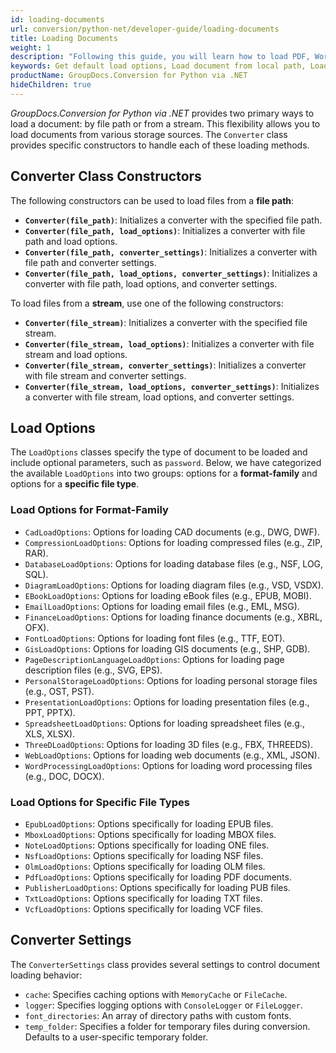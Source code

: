 ```yaml
---
id: loading-documents
url: conversion/python-net/developer-guide/loading-documents
title: Loading Documents
weight: 1
description: "Following this guide, you will learn how to load PDF, Word, Excel, and PowerPoint documents by local file path and stream with GroupDocs.Conversion for Python via .NET API."
keywords: Get default load options, Load document from local path, Load document from stream, Load password-protected documents
productName: GroupDocs.Conversion for Python via .NET
hideChildren: true
---
```


*GroupDocs.Conversion for Python via .NET* provides two primary ways to load a document: by file path or from a stream. This flexibility allows you to load documents from various storage sources. The `Converter` class provides specific constructors to handle each of these loading methods.

## Converter Class Constructors

The following constructors can be used to load files from a **file path**:

- **`Converter(file_path)`**: Initializes a converter with the specified file path.
- **`Converter(file_path, load_options)`**: Initializes a converter with file path and load options.
- **`Converter(file_path, converter_settings)`**: Initializes a converter with file path and converter settings.
- **`Converter(file_path, load_options, converter_settings)`**: Initializes a converter with file path, load options, and converter settings.

To load files from a **stream**, use one of the following constructors:

- **`Converter(file_stream)`**: Initializes a converter with the specified file stream.
- **`Converter(file_stream, load_options)`**: Initializes a converter with file stream and load options.
- **`Converter(file_stream, converter_settings)`**: Initializes a converter with file stream and converter settings.
- **`Converter(file_stream, load_options, converter_settings)`**: Initializes a converter with file stream, load options, and converter settings.

## Load Options

The `LoadOptions` classes specify the type of document to be loaded and include optional parameters, such as `password`. Below, we have categorized the available `LoadOptions` into two groups: options for a **format-family** and options for a **specific file type**.

### Load Options for Format-Family

- `CadLoadOptions`: Options for loading CAD documents (e.g., DWG, DWF).
- `CompressionLoadOptions`: Options for loading compressed files (e.g., ZIP, RAR).
- `DatabaseLoadOptions`: Options for loading database files (e.g., NSF, LOG, SQL).
- `DiagramLoadOptions`: Options for loading diagram files (e.g., VSD, VSDX).
- `EBookLoadOptions`: Options for loading eBook files (e.g., EPUB, MOBI).
- `EmailLoadOptions`: Options for loading email files (e.g., EML, MSG).
- `FinanceLoadOptions`: Options for loading finance documents (e.g., XBRL, OFX).
- `FontLoadOptions`: Options for loading font files (e.g., TTF, EOT).
- `GisLoadOptions`: Options for loading GIS documents (e.g., SHP, GDB).
- `PageDescriptionLanguageLoadOptions`: Options for loading page description files (e.g., SVG, EPS).
- `PersonalStorageLoadOptions`: Options for loading personal storage files (e.g., OST, PST).
- `PresentationLoadOptions`: Options for loading presentation files (e.g., PPT, PPTX).
- `SpreadsheetLoadOptions`: Options for loading spreadsheet files (e.g., XLS, XLSX).
- `ThreeDLoadOptions`: Options for loading 3D files (e.g., FBX, THREEDS).
- `WebLoadOptions`: Options for loading web documents (e.g., XML, JSON).
- `WordProcessingLoadOptions`: Options for loading word processing files (e.g., DOC, DOCX).

### Load Options for Specific File Types

- `EpubLoadOptions`: Options specifically for loading EPUB files.
- `MboxLoadOptions`: Options specifically for loading MBOX files.
- `NoteLoadOptions`: Options specifically for loading ONE files.
- `NsfLoadOptions`: Options specifically for loading NSF files.
- `OlmLoadOptions`: Options specifically for loading OLM files.
- `PdfLoadOptions`: Options specifically for loading PDF documents.
- `PublisherLoadOptions`: Options specifically for loading PUB files.
- `TxtLoadOptions`: Options specifically for loading TXT files.
- `VcfLoadOptions`: Options specifically for loading VCF files.

## Converter Settings

The `ConverterSettings` class provides several settings to control document loading behavior:

- `cache`: Specifies caching options with `MemoryCache` or `FileCache`.
- `logger`: Specifies logging options with `ConsoleLogger` or `FileLogger`.
- `font_directories`: An array of directory paths with custom fonts.
- `temp_folder`: Specifies a folder for temporary files during conversion. Defaults to a user-specific temporary folder.
